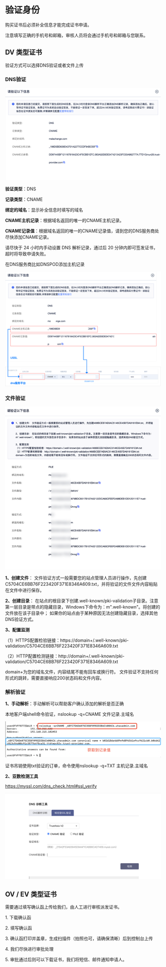 

# 验证身份

购买证书后必须补全信息才能完成证书申请。

<wrap em>注意填写正确的手机号和邮箱，审核人员将会通过手机号和邮箱与您联系。</wrap>

## DV 类型证书

验证方式可以选择DNS验证或者文件上传

### DNS验证

![](/images/operate/dnsyz.png)

**验证类型**：DNS

**记录类型**：CNAME

**绑定的域名**：显示补全信息时填写的域名

**CNAME主机记录**：根据域名返回的唯一的CNAME主机记录。

**CNAME记录值**：根据域名返回的唯一的CNAME记录值，请到您的DNS服务商处尽快添加CNAME记录。

<wrap em>请尽快于 24 小时内手动设置 DNS 解析记录，通过后 20
分钟内即可签发证书，超时将导致申请失败。</wrap>

在DNS服务商比如DNSPOD添加主机记录

![](/images/operate/dnsyz2.png)






### 文件验证

![](/images/operate/wjyz.png)

**1、创建文件**： 文件验证方式一般需要您的站点管理人员进行操作，先创建C5704CE6BB76F223420F371E8346A609.txt，并将验证的文件文件内容粘贴在文件中进行保存。

**2、创建目录**： 在站点的根目录下创建.well-known/pki-validation子目录。注意第一层目录是带点的隐藏目录，Windows下命令为：m".well-known"。将创建的文件放在该子目录中； 如果你的站点由于某种原因无法创建隐藏目录，选择其他DNS验证方式。

**3、配置监测**

<wrap em>（1）HTTPS配置检验链接：https://domain+/.well-known/pki-validation/C5704CE6BB76F223420F371E8346A609.txt</wrap>

<wrap em>（2）HTTP配置检测链接：http://domain+/.well-known/pki-validation/C5704CE6BB76F223420F371E8346A609.txt</wrap>

domain+为您的域名文件，内容结尾不能有回车或换行符。 文件验证不支持任何形式的跳转，需要直接响应200状态码和文件内容。


### 解析验证

**1、手动解析**：手动解析可以帮助客户确认添加的解析是否正确
    
 本地客户端shell命令验证，nslookup -q=CNAME 文件记录.主域名      
    
![](/images/procedure/cname手动解析验证.png)


证书吊销使用txt验证的订单，命令使用nslookup -q=TXT 主机记录.主域名
   
**2、亚数检测工具**

https://myssl.com/dns_check.html#ssl_verify

 ![](/images/procedure/亚数CNAME.png) 


## OV / EV 类型证书

需要通过填写确认函上传给我们，由人工进行审核派发证书。

1\. 下载确认函

2\. 填写确认函

3\. 确认函<wrap em>打印并盖章，生成扫描件（拍照也可，请确保清晰）后到控制台上传</wrap>

4\. 我们尽快进行审批处理

5\. 审批通过后则可以下载证书，我们将短信、邮件通知申请人。
